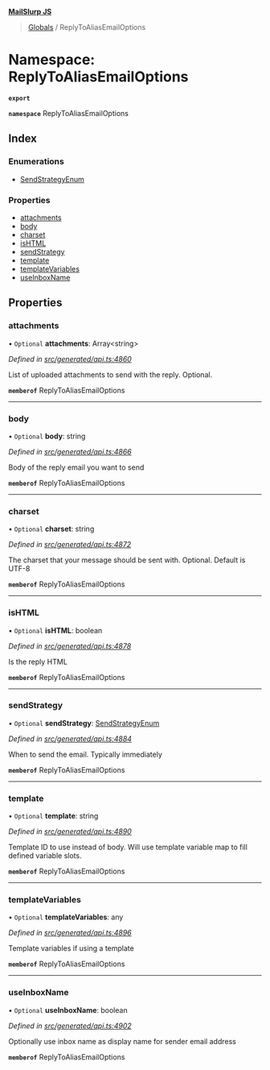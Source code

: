 **[MailSlurp JS](../README.md)**

> [Globals](../README.md) / ReplyToAliasEmailOptions

# Namespace: ReplyToAliasEmailOptions

**`export`** 

**`namespace`** ReplyToAliasEmailOptions

## Index

### Enumerations

* [SendStrategyEnum](../enums/replytoaliasemailoptions.sendstrategyenum.md)

### Properties

* [attachments](replytoaliasemailoptions.md#attachments)
* [body](replytoaliasemailoptions.md#body)
* [charset](replytoaliasemailoptions.md#charset)
* [isHTML](replytoaliasemailoptions.md#ishtml)
* [sendStrategy](replytoaliasemailoptions.md#sendstrategy)
* [template](replytoaliasemailoptions.md#template)
* [templateVariables](replytoaliasemailoptions.md#templatevariables)
* [useInboxName](replytoaliasemailoptions.md#useinboxname)

## Properties

### attachments

• `Optional` **attachments**: Array\<string>

*Defined in [src/generated/api.ts:4860](https://github.com/mailslurp/mailslurp-client/blob/c5e5f20/src/generated/api.ts#L4860)*

List of uploaded attachments to send with the reply. Optional.

**`memberof`** ReplyToAliasEmailOptions

___

### body

• `Optional` **body**: string

*Defined in [src/generated/api.ts:4866](https://github.com/mailslurp/mailslurp-client/blob/c5e5f20/src/generated/api.ts#L4866)*

Body of the reply email you want to send

**`memberof`** ReplyToAliasEmailOptions

___

### charset

• `Optional` **charset**: string

*Defined in [src/generated/api.ts:4872](https://github.com/mailslurp/mailslurp-client/blob/c5e5f20/src/generated/api.ts#L4872)*

The charset that your message should be sent with. Optional. Default is UTF-8

**`memberof`** ReplyToAliasEmailOptions

___

### isHTML

• `Optional` **isHTML**: boolean

*Defined in [src/generated/api.ts:4878](https://github.com/mailslurp/mailslurp-client/blob/c5e5f20/src/generated/api.ts#L4878)*

Is the reply HTML

**`memberof`** ReplyToAliasEmailOptions

___

### sendStrategy

• `Optional` **sendStrategy**: [SendStrategyEnum](../enums/replytoaliasemailoptions.sendstrategyenum.md)

*Defined in [src/generated/api.ts:4884](https://github.com/mailslurp/mailslurp-client/blob/c5e5f20/src/generated/api.ts#L4884)*

When to send the email. Typically immediately

**`memberof`** ReplyToAliasEmailOptions

___

### template

• `Optional` **template**: string

*Defined in [src/generated/api.ts:4890](https://github.com/mailslurp/mailslurp-client/blob/c5e5f20/src/generated/api.ts#L4890)*

Template ID to use instead of body. Will use template variable map to fill defined variable slots.

**`memberof`** ReplyToAliasEmailOptions

___

### templateVariables

• `Optional` **templateVariables**: any

*Defined in [src/generated/api.ts:4896](https://github.com/mailslurp/mailslurp-client/blob/c5e5f20/src/generated/api.ts#L4896)*

Template variables if using a template

**`memberof`** ReplyToAliasEmailOptions

___

### useInboxName

• `Optional` **useInboxName**: boolean

*Defined in [src/generated/api.ts:4902](https://github.com/mailslurp/mailslurp-client/blob/c5e5f20/src/generated/api.ts#L4902)*

Optionally use inbox name as display name for sender email address

**`memberof`** ReplyToAliasEmailOptions
